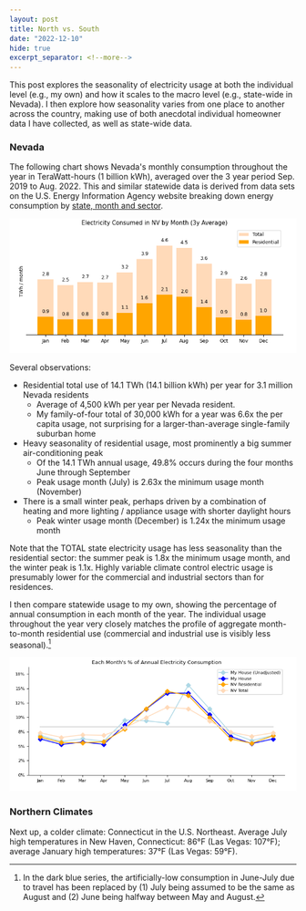 ```yaml
---
layout: post
title: North vs. South
date: "2022-12-10"
hide: true
excerpt_separator: <!--more-->
---
```


This post explores the seasonality of electricity usage at both the individual level (e.g., my own) and how it scales to the macro level
(e.g., state-wide in Nevada).  I then explore how seasonality varies from one place to another across the country, making use of both anecdotal 
individual homeowner data I have collected, as well as state-wide data.  

<!--more-->

### Nevada

The following chart shows Nevada's monthly consumption throughout the year in TeraWatt-hours (1 billion kWh), averaged over the 3 year period 
Sep. 2019 to Aug. 2022.  This and similar statewide data is derived from data sets on the U.S. Energy Information Agency website breaking down energy 
consumption by [state, month and sector](https://www.eia.gov/electricity/data.php#sales).

![NV Statewide Usage](/assets/images/post3_NV_statewide.png)

Several observations: 

* Residential total use of 14.1 TWh (14.1 billion kWh) per year for 3.1 million Nevada residents    
  - Average of 4,500 kWh per year per Nevada resident.  
  - My family-of-four total of 30,000 kWh for a year was 6.6x the per capita usage, not surprising for a larger-than-average single-family suburban home
* Heavy seasonality of residential usage, most prominently a big summer air-conditioning peak
  - Of the 14.1 TWh annual usage, 49.8% occurs during the four months June through September
  - Peak usage month (July) is 2.63x the minimum usage month (November)
* There is a small winter peak, perhaps driven by a combination of heating and more lighting / appliance usage with shorter daylight hours
  - Peak winter usage month (December) is 1.24x the minimum usage month

Note that the TOTAL state electricity usage has less seasonality than the residential sector: the summer peak is 1.8x the minimum usage month, and the 
winter peak is 1.1x.  Highly variable climate control electric usage is presumably lower for the commercial and industrial sectors than for residences.

I then compare statewide usage to my own, showing the percentage of annual consumption in each month of the year.  The individual usage throughout the 
year very closely matches the profile of aggregate month-to-month residential use (commercial and industrial use is visibly less seasonal).[^1] 

[^1]: In the dark blue series, the artificially-low consumption in June-July due to travel has been replaced by (1) July being assumed to be the same as 
August and (2) June being halfway between May and August. 

![Kramer-NV Comparison](/assets/images/post3_Kramer_vs_NV.png)

### Northern Climates

Next up, a colder climate: Connecticut in the U.S. Northeast.  Average July high temperatures in New Haven, Connecticut: 86&deg;F (Las Vegas: 107&deg;F); 
average January high temperatures: 37&deg;F (Las Vegas: 59&deg;F).

